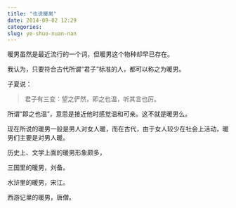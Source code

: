 ```yaml
---
title: "也说暖男"
date: 2014-09-02 12:29
categories:
slug: ye-shuo-nuan-nan
---
```


暖男虽然是最近流行的一个词，但暖男这个物种却早已存在。

我认为，只要符合古代所谓“君子”标准的人，都可以称之为暖男。

子夏说：
>君子有三变：望之俨然，即之也温，听其言也厉。

所谓“即之也温”，意思是接近他时感觉温和可亲。这不就是暖男么。

现在所说的暖男一般是男人对女人暖，而在古代，由于女人较少在社会上活动，暖男们主要是对男人暖。

历史上、文学上面的暖男形象颇多，

三国里的暖男，刘备。

水浒里的暖男，宋江。

西游记里的暖男，唐僧。



